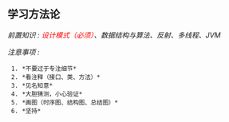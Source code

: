 ## 学习方法论

*前置知识 :<font color=red> 设计模式（必须）</font>、数据结构与算法、反射、多线程、JVM*

*注意事项 :*

	 1. *不要过于专注细节*
  	 2. *看注释（接口、类、方法）*
  	 3. *见名知意*
  	 4. *大胆猜测，小心验证*
  	 5. *画图（时序图、结构图、总结图）*
  	 6. *坚持*

